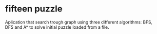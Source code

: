 # fifteen puzzle
Aplication that search trough graph using three different algorithms: BFS, DFS and A* to solve initial puzzle loaded from a file.
